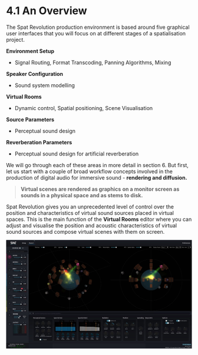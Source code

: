 # 4.1 An Overview

The Spat Revolution production environment is based around five graphical user
interfaces that you will focus on at different stages of a spatialisation project.

**Environment Setup**

- Signal Routing, Format Transcoding, Panning Algorithms, Mixing

**Speaker Configuration**

- Sound system modelling

**Virtual Rooms**

- Dynamic control, Spatial positioning, Scene Visualisation

**Source Parameters**

- Perceptual sound design

**Reverberation Parameters**

- Perceptual sound design for artificial reverberation

We will go through each of these areas in more detail in section 6. But first, let us
start with a couple of broad workflow concepts involved in the production of digital audio for immersive sound - **rendering and diffusion.**

> **Virtual scenes are rendered as graphics**
> **on a monitor screen as sounds in a**
> **physical space and as stems to disk.**

Spat Revolution gives you an unprecedented level of control over the position and
characteristics of virtual sound sources placed in virtual spaces. This is the main
function of the **Virtual Rooms** editor where you can adjust and visualise the position and acoustic characteristics of virtual sound sources and compose virtual
scenes with them on screen.

![](include/SpatRevolution_UserGuide_-006.jpg)

